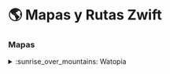 # :earth_americas: Mapas y Rutas Zwift 

### Mapas

<details><summary>:sunrise_over_mountains: Watopia</summary>

  [WATOPIA](https://zwiftinsider.com/watopia/)

<details><summary>Rutas en Watopia</summary>

 * *[Ocean blvd](https://zwiftinsider.com/route/ocean-blvd/)*
 
 * *[5k loop](https://zwiftinsider.com/route/5k-loop/)*
 
 
 
</details>
</details>
